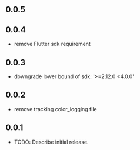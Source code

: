 
## 0.0.5
## 0.0.4
- remove Flutter sdk requirement

## 0.0.3
- downgrade lower bound of sdk: '>=2.12.0 <4.0.0'

## 0.0.2
- remove tracking color_logging file


## 0.0.1

- TODO: Describe initial release.
